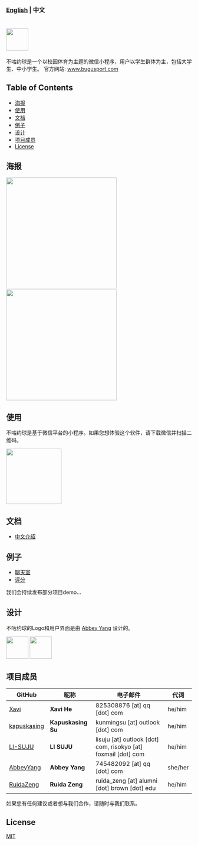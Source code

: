 ### [English](https://github.com/HeXavi8/Bugu-Sport) | 中文

# <img src='./images/title1.png' height='60'/></br>

不咕约球是一个以校园体育为主题的微信小程序，用户以学生群体为主，包括大学生、中小学生。
官方网站: www.bugusport.com

## Table of Contents
* [海报](#Poster)
* [使用](#Usage)
* [文档](#Documentations)
* [例子](#Examples)
* [设计](#Design)
* [项目成员](#Project_Members)
* [License](#License)

## 海报 <a name="Poster"></a>

<img src="./images/intro2.jpg" width = "300"  />&emsp; <img src="./images/intro1.jpg" width = "300"  />

## 使用 <a name="Usage"></a>

不咕约球是基于微信平台的小程序。如果您想体验这个软件，请下载微信并扫描二维码。

<img src="./QRcode.JPG" width = "150" height = "150" />

## 文档 <a name="Documentations"></a>
- [中文介绍](./中文介绍)

## 例子 <a name="Examples"></a>

- [聊天室](./examples/chatroom)
- [评分](./examples/grade)

我们会持续发布部分项目demo...

## 设计 <a name="Design"></a>

不咕约球的Logo和用户界面是由 [Abbey Yang](https://github.com/AbbeyYang) 设计的。  

<img src="./images/title2.png" height = "60"  /> <img src="./images/title4.png" height = "60"/>


## 项目成员 <a name="Project_Members"></a>

| **GitHub** | **昵称** | **电子邮件** | **代词** |
|------------|----------|--------------|----------|
| [Xavi](https://github.com/HeXavi8) | **Xavi He** | 825308876 [at] qq [dot] com | he/him |
| [kapuskasing](https://github.com/kapuskasing) | **Kapuskasing Su** | kunmingsu [at] outlook [dot] com | he/him |
| [LI-SUJU](https://github.com/LI-SUJU) | **LI SUJU** | lisuju [at] outlook [dot] com, risokyo [at] foxmail [dot] com | he/him |
| [AbbeyYang](https://github.com/AbbeyYang) | **Abbey Yang** | 745482092 [at] qq [dot] com | she/her |
| [RuidaZeng](https://github.com/RuidaZeng) | **Ruida Zeng** | ruida_zeng [at] alumni [dot] brown [dot] edu | he/him |


如果您有任何建议或者想与我们合作，请随时与我们联系。 </br>

## License <a name="License"></a>

[MIT](./LICENSE)
